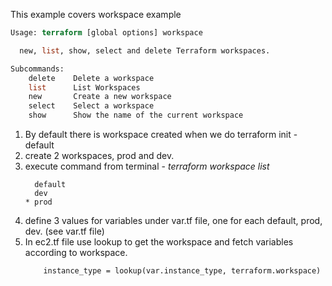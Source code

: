 This example covers workspace example

```terraform workspace -h          
Usage: terraform [global options] workspace

  new, list, show, select and delete Terraform workspaces.

Subcommands:
    delete    Delete a workspace
    list      List Workspaces
    new       Create a new workspace
    select    Select a workspace
    show      Show the name of the current workspace
```

1. By default there is workspace created when we do terraform init - default
2. create 2 workspaces, prod and dev.
3. execute command from terminal -  _terraform workspace list_   
    ```  
      default
      dev
    * prod
    ```
4. define 3 values for variables under var.tf file, one for each default, prod, dev. 
   (see var.tf file)
5. In ec2.tf file use lookup to get the workspace and fetch variables according to workspace.
    ```buildoutcfg
        instance_type = lookup(var.instance_type, terraform.workspace)
    ```


